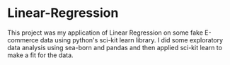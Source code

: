 # Linear-Regression
This project was my application of Linear Regression on some fake E-commerce data using python's sci-kit learn library. I did some exploratory data analysis using sea-born and pandas and then applied sci-kit learn to make a fit for the data.
